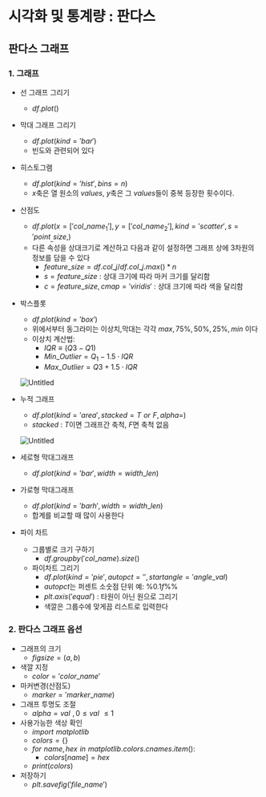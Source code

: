 # 시각화 및 통계량 : 판다스 

## 판다스 그래프

### 1. 그래프
- 선 그래프 그리기
    - $df.plot()$
- 막대 그래프 그리기
    - $df.plot(kind='bar')$
    - 빈도와 관련되어 있다
- 히스토그램
    - $df.plot(kind='hist',bins=n)$
    - $x$축은 열 원소의 $values$, $y$축은 그 $values$들이 중복 등장한 횟수이다.
- 산점도
    - $df.plot(x=['col\_name_1'],y=['col\_name_2'],kind='scatter',s='point_\_size,)$
    - 다른 속성을 상대크기로 계산하고 다음과 같이 설정하면 그래프 상에 3차원의 정보를 담을 수 있다
        - $feature\_size=df.col\_j/df.col\_j.max() * n$
        - $s=feature\_size$ : 상대 크기에 따라 마커 크기를 달리함
        - $c=feature\_size,cmap='viridis'$ : 상대 크기에 따라 색을 달리함
- 박스플롯
    - $df.plot(kind='box')$
    - 위에서부터 동그라미는 이상치,막대는 각각 $max,75\%,50\%,25\%,min$ 이다
    - 이상치 계산법:
        - $IQR \equiv (Q3-Q1)$
        - $Min\_Outlier=Q_1-1.5\cdot IQR$
        - $Max\_Outlier=Q3+1.5\cdot IQR$
    
    ![Untitled](컴퓨터과학/1%20파이썬/레퍼런스_시각화%20판다스/Untitled.png)
    
- 누적 그래프
    - $df.plot(kind='area',stacked=T\,\,or\,\,F,alpha= )$
    - $stacked$ : $T$이면 그래프간 축척, $F$면 축척 없음
    
    ![Untitled](컴퓨터과학/1%20파이썬/레퍼런스_시각화%20판다스/Untitled%201.png)
    
- 세로형 막대그래프
    - $df.plot(kind='bar',width=width\_len)$
- 가로형 막대그래프
    - $df.plot(kind='barh',width=width\_len)$
    - 합계를 비교할 때 많이 사용한다
- 파이 차트
    - 그룹별로 크기 구하기
        - $df.groupby('col\_name).size()$
    - 파이차트 그리기
        - $df.plot(kind='pie',autopct='',startangle='angle\_val)$
        - $autopct$는 퍼센트 소숫점 단위 예: $\%0.1f\%\%$
        - $plt.axis('equal')$ : 타원이 아닌 원으로 그리기
        - 색깔은 그룹수에 맞게끔 리스트로 입력한다

### 2. 판다스 그래프 옵션
- 그래프의 크기
    - $figsize=(a,b)$
- 색깔 지정
    - $color='color\_name'$
- 마커변경(산점도)
    - $marker='marker\_name)$
- 그래프 투명도 조절
    - $alpha=val\,\,,0\le val\,\, \le 1$
- 사용가능한 색상 확인
    - $import \,\,matplotlib$
    - $colors=\{\}$
    - $for\,\,name,hex\,\,in\,\,matplotlib.colors.cnames.item():$
        - $colors[name]=hex$
    - $print(colors)$
- 저장하기
    - $plt.savefig('file\_name')$